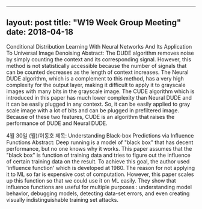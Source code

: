 
---
layout: post
title:  "W19 Week Group Meeting"
date:   2018-04-18
---

<p class="intro"><span class="dropcap">C</span>onditional Distribution Learning With Neural Networks And Its Application To Universal Image Denoising
Abstract: 
The DUDE algorithm removes noise by simply counting the context and its corresponding signal. However, this method is not statistically accessible because the number of signals that can be counted decreases as the length of context increases. The Neural DUDE algorithm, which is a complement to this method, has a very high complexity for the output layer, making it difficult to apply it to grayscale images with many bits in the grayscale image. The CUDE algorithm which is introduced in this paper has much lower complexity than Neural DUDE and it can be easily plugged in any context. So, it can be easily applied to gray scale image with a lot of bits and can be plugged in prefiltered image. Because of these two features, CUDE is an algorithm that raises the performance of DUDE and Neural DUDE.

4월 30일 (월)/이동호
제목: Understanding Black-box Predictions via Inﬂuence Functions
Abstract: 
Deep running is a model of "black box" that has decent performance, but no one knows why it works. This paper assumes that the "black box" is function of training data and tries to figure out the influence of certain training data on the result. To achieve this goal, the author used 'influence function' which is developed at 1980. The reason for not applying it to ML so far is expensive cost of computation. However, this paper scales up this function so that we could use it on ML easily. They show that influence functions are useful for multiple purposes : understanding model behavior, debugging models, detecting data-set errors, and even creating visually indistinguishable training set attacks.</p>


